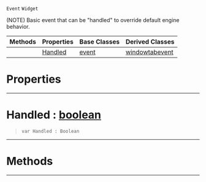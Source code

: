  `Event` `Widget`



(NOTE) Basic event that can be "handled" to override default engine behavior.

|Methods|Properties|Base Classes|Derived Classes|
|---|---|---|---|
| |[ Handled](handleableevent.md#handled-zilch-engine-docu)|[event](event.md)|[windowtabevent](windowtabevent.md)|


 #  Properties


---  
 #  Handled : [boolean](../nada_base_types/boolean.md)

> 
> ```TS:Nada
> var Handled : Boolean


---  
 #  Methods


---  
 

 
